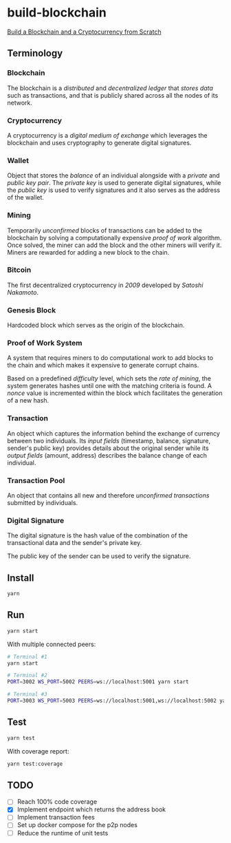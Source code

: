 # build-blockchain

[Build a Blockchain and a Cryptocurrency from Scratch](https://www.udemy.com/build-blockchain/)

## Terminology

### Blockchain

The blockchain is a _distributed_ and _decentralized ledger_ that _stores data_ such as transactions, and that is publicly shared across all the nodes of its network.

### Cryptocurrency

A cryptocurrency is a _digital medium of exchange_ which leverages the blockchain and uses cryptography to generate digital signatures.

### Wallet

Object that stores the _balance_ of an individual alongside with a _private_ and _public key pair_. The _private key_ is used to generate digital signatures, while the _public key_ is used to verify signatures and it also serves as the address of the wallet.

### Mining

Temporarily _unconfirmed_ blocks of transactions can be added to the blockchain by solving a computationally expensive _proof of work_ algorithm. Once solved, the miner can add the block and the other miners will verify it. Miners are rewarded for adding a new block to the chain.

### Bitcoin

The first decentralized cryptocurrency in _2009_ developed by _Satoshi Nakamoto_.

### Genesis Block

Hardcoded block which serves as the origin of the blockchain.

### Proof of Work System

A system that requires miners to do computational work to add blocks to the chain and which makes it expensive to generate corrupt chains.

Based on a predefined _difficulty_ level, which sets the _rate of mining_, the system generates hashes until one with the matching criteria is found. A _nonce_ value is incremented within the block which facilitates the generation of a new hash.

### Transaction

An object which captures the information behind the exchange of currency between two individuals. Its _input fields_ (timestamp, balance, signature, sender's public key) provides details about the original sender while its _output fields_ (amount, address) describes the balance change of each individual.

### Transaction Pool

An object that contains all new and therefore _unconfirmed transactions_ submitted by individuals.

### Digital Signature

The digital signature is the hash value of the combination of the transactional data and the sender's private key.

The public key of the sender can be used to verify the signature.

## Install

```sh
yarn
```

## Run

```sh
yarn start
```

With multiple connected peers:

```sh
# Terminal #1
yarn start

# Terminal #2
PORT=3002 WS_PORT=5002 PEERS=ws://localhost:5001 yarn start

# Terminal #3
PORT=3003 WS_PORT=5003 PEERS=ws://localhost:5001,ws://localhost:5002 yarn start
```

## Test

```sh
yarn test
```

With coverage report:

```sh
yarn test:coverage
```

## TODO

- [ ] Reach 100% code coverage
- [X] Implement endpoint which returns the address book
- [ ] Implement transaction fees
- [ ] Set up docker compose for the p2p nodes
- [ ] Reduce the runtime of unit tests